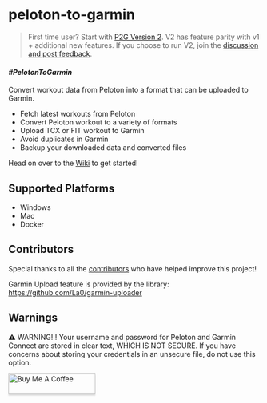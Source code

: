# peloton-to-garmin

> First time user? Start with [P2G Version 2](https://github.com/philosowaffle/peloton-to-garmin/tree/v2). V2 has feature parity with v1 + additional new features.  If you choose to run V2, join the [discussion and post feedback](https://github.com/philosowaffle/peloton-to-garmin/discussions/77).


#### _#PelotonToGarmin_

Convert workout data from Peloton into a format that can be uploaded to Garmin.

* Fetch latest workouts from Peloton
* Convert Peloton workout to a variety of formats
* Upload TCX or FIT workout to Garmin
* Avoid duplicates in Garmin
* Backup your downloaded data and converted files


Head on over to the [Wiki](https://github.com/philosowaffle/peloton-to-garmin/wiki/v2.x.x) to get started!

## Supported Platforms

* Windows
* Mac
* Docker

## Contributors

Special thanks to all the [contributors](https://github.com/philosowaffle/peloton-to-garmin/graphs/contributors) who have helped improve this project!

Garmin Upload feature is provided by the library: https://github.com/La0/garmin-uploader

## Warnings

⚠️ WARNING!!! Your username and password for Peloton and Garmin Connect are stored in clear text, WHICH IS NOT SECURE. If you have concerns about storing your credentials in an unsecure file, do not use this option.

<a href="https://www.buymeacoffee.com/philosowaffle" target="_blank"><img src="https://www.buymeacoffee.com/assets/img/custom_images/black_img.png" alt="Buy Me A Coffee" style="height: 41px !important;width: 174px !important;box-shadow: 0px 3px 2px 0px rgba(190, 190, 190, 0.5) !important;-webkit-box-shadow: 0px 3px 2px 0px rgba(190, 190, 190, 0.5) !important;" ></a>